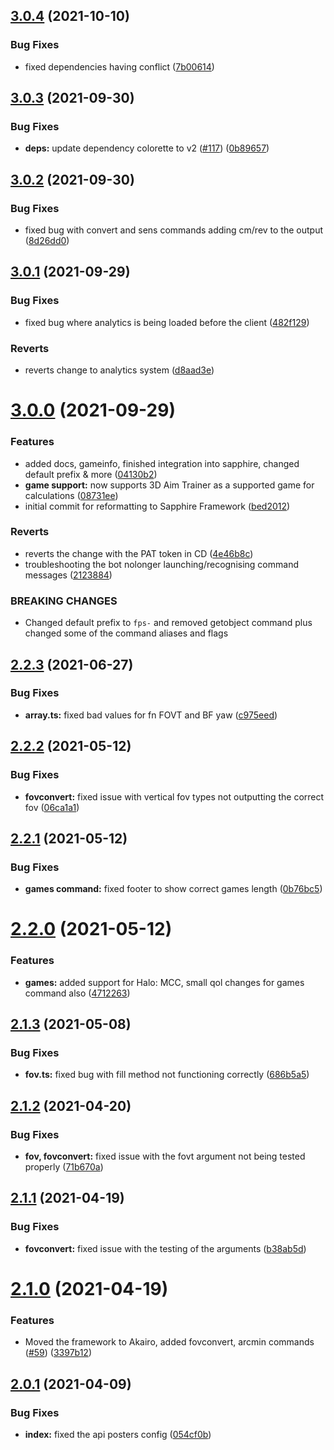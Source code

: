 ## [3.0.4](https://github.com/animafps/fpsmath/compare/v3.0.3...v3.0.4) (2021-10-10)


### Bug Fixes

* fixed dependencies having conflict ([7b00614](https://github.com/animafps/fpsmath/commit/7b006145a65ce09ce38cf9eb8c8b1bb29277e7fa))

## [3.0.3](https://github.com/animafps/fpsmath/compare/v3.0.2...v3.0.3) (2021-09-30)


### Bug Fixes

* **deps:** update dependency colorette to v2 ([#117](https://github.com/animafps/fpsmath/issues/117)) ([0b89657](https://github.com/animafps/fpsmath/commit/0b8965735351ca45d4d94abea4f552db655b1e96))

## [3.0.2](https://github.com/animafps/fpsmath/compare/v3.0.1...v3.0.2) (2021-09-30)


### Bug Fixes

* fixed bug with convert and sens commands adding cm/rev to the output ([8d26dd0](https://github.com/animafps/fpsmath/commit/8d26dd0ab199bba3a30d4a0693d535b9b5a276cf))

## [3.0.1](https://github.com/animafps/fpsmath/compare/v3.0.0...v3.0.1) (2021-09-29)


### Bug Fixes

* fixed bug where analytics is being loaded before the client ([482f129](https://github.com/animafps/fpsmath/commit/482f129645a043ff85063e0f6e3f3cfbee83741d))


### Reverts

* reverts change to analytics system ([d8aad3e](https://github.com/animafps/fpsmath/commit/d8aad3e961f40be01004ddb1e00f95f9bf1e8e13))

# [3.0.0](https://github.com/animafps/fpsmath/compare/v2.2.3...v3.0.0) (2021-09-29)


### Features

* added docs, gameinfo, finished integration into sapphire, changed default prefix & more ([04130b2](https://github.com/animafps/fpsmath/commit/04130b25524b8dd0893bc6edb10dfb24a2368ef8))
* **game support:** now supports 3D Aim Trainer as a supported game for calculations ([08731ee](https://github.com/animafps/fpsmath/commit/08731ee068c5710555503fb685b91615b95f9779))
* initial commit for reformatting to Sapphire Framework ([bed2012](https://github.com/animafps/fpsmath/commit/bed20129944a5bbce6352b68de8e8ac7a1340d05))


### Reverts

* reverts the change with the PAT token in CD ([4e46b8c](https://github.com/animafps/fpsmath/commit/4e46b8c9d1c623141544721dc0d18717a99d0de6))
* troubleshooting the bot nolonger launching/recognising command messages ([2123884](https://github.com/animafps/fpsmath/commit/21238849fb8215f1b0ce5425e8bff642d1c40aeb))


### BREAKING CHANGES

* Changed default prefix to `fps-` and removed getobject command plus changed some of
the command aliases and flags

## [2.2.3](https://github.com/AnimaFPS/FPSMath/compare/v2.2.2...v2.2.3) (2021-06-27)


### Bug Fixes

* **array.ts:** fixed bad values for fn FOVT and BF yaw ([c975eed](https://github.com/AnimaFPS/FPSMath/commit/c975eed1bbb40e9cbdc9916d015563c5835bf85d))

## [2.2.2](https://github.com/AnimaFPS/FPSMath/compare/v2.2.1...v2.2.2) (2021-05-12)


### Bug Fixes

* **fovconvert:** fixed issue with vertical fov types not outputting the correct fov ([06ca1a1](https://github.com/AnimaFPS/FPSMath/commit/06ca1a1c9a9e55663841dc4143b1fc22484d9ea1))

## [2.2.1](https://github.com/AnimaFPS/FPSMath/compare/v2.2.0...v2.2.1) (2021-05-12)


### Bug Fixes

* **games command:** fixed footer to show correct games length ([0b76bc5](https://github.com/AnimaFPS/FPSMath/commit/0b76bc580ead7a88af01b60fc35353984b8c8773))

# [2.2.0](https://github.com/AnimaFPS/FPSMath/compare/v2.1.3...v2.2.0) (2021-05-12)


### Features

* **games:** added support for Halo: MCC, small qol changes for games command also ([4712263](https://github.com/AnimaFPS/FPSMath/commit/4712263baffaadc8186d4984ff7da52a951550aa))

## [2.1.3](https://github.com/AnimaFPS/FPSMath/compare/v2.1.2...v2.1.3) (2021-05-08)


### Bug Fixes

* **fov.ts:** fixed bug with fill method not functioning correctly ([686b5a5](https://github.com/AnimaFPS/FPSMath/commit/686b5a5d8997a6b9e68e793b3006df40780f2748))

## [2.1.2](https://github.com/AnimaFPS/FPSMath/compare/v2.1.1...v2.1.2) (2021-04-20)

### Bug Fixes

- **fov, fovconvert:** fixed issue with the fovt argument not being tested properly ([71b670a](https://github.com/AnimaFPS/FPSMath/commit/71b670a22bae83dc7fac0fb3b42d856c4f1efd62))

## [2.1.1](https://github.com/AnimaFPS/FPSMath/compare/v2.1.0...v2.1.1) (2021-04-19)

### Bug Fixes

- **fovconvert:** fixed issue with the testing of the arguments ([b38ab5d](https://github.com/AnimaFPS/FPSMath/commit/b38ab5df35846dc193c1899343f56296cd4dbfeb))

# [2.1.0](https://github.com/AnimaFPS/FPSMath/compare/v2.0.1...v2.1.0) (2021-04-19)

### Features

- Moved the framework to Akairo, added fovconvert, arcmin commands ([#59](https://github.com/AnimaFPS/FPSMath/issues/59)) ([3397b12](https://github.com/AnimaFPS/FPSMath/commit/3397b128c0020bf100b6059e020743bf878517e1))

## [2.0.1](https://github.com/AnimaFPS/FPSMath/compare/v2.0.0...v2.0.1) (2021-04-09)

### Bug Fixes

- **index:** fixed the api posters config ([054cf0b](https://github.com/AnimaFPS/FPSMath/commit/054cf0bd088588cf6a98cc0ef0679296822695bc))

